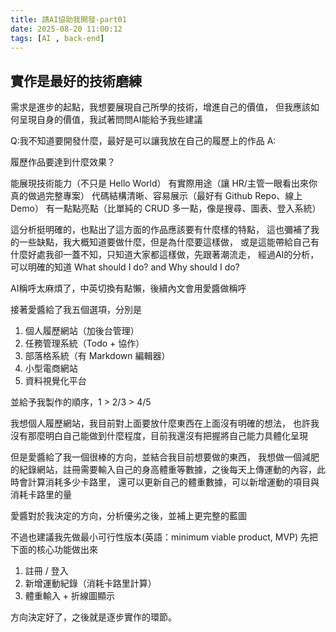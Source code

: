 ```yaml
---
title: 請AI協助我開發-part01
date: 2025-08-20 11:00:12
tags: [AI , back-end]
---
```


## 實作是最好的技術磨練

需求是進步的起點，我想要展現自己所學的技術，增進自己的價值，
但我應該如何呈現自身的價值，我試著問問AI能給予我些建議

Q:我不知道要開發什麼，最好是可以讓我放在自己的履歷上的作品
A:

履歷作品要達到什麼效果？

能展現技術能力（不只是 Hello World）
有實際用途（讓 HR/主管一眼看出來你真的做過完整專案）
代碼結構清晰、容易展示（最好有 Github Repo、線上 Demo）
有一點點亮點（比單純的 CRUD 多一點，像是搜尋、圖表、登入系統）

這分析挺明確的，也點出了這方面的作品應該要有什麼樣的特點，
這也彌補了我的一些缺點，我大概知道要做什麼，但是為什麼要這樣做，
或是這能帶給自己有什麼好處我卻一蓋不知，只知道大家都這樣做，先跟著潮流走，
經過AI的分析，可以明確的知道
What should I do? and Why should I do?

AI稱呼太麻煩了，中英切換有點懶，後續內文會用愛醬做稱呼

接著愛醬給了我五個選項，分別是
1. 個人履歷網站（加後台管理）
2. 任務管理系統（Todo + 協作）
3. 部落格系統（有 Markdown 編輯器）
4. 小型電商網站
5. 資料視覺化平台

並給予我製作的順序，1 > 2/3 > 4/5

我想個人履歷網站，我目前對上面要放什麼東西在上面沒有明確的想法，
也許我沒有那麼明白自己能做到什麼程度，目前我還沒有把握將自己能力具體化呈現

但是愛醬給了我一個很棒的方向，並結合我目前想要做的東西，
我想做一個減肥的紀錄網站，註冊需要輸入自己的身高體重等數據，之後每天上傳運動的內容，此時會計算消耗多少卡路里，
還可以更新自己的體重數據，可以新增運動的項目與消耗卡路里的量

愛醬對於我決定的方向，分析優劣之後，並補上更完整的藍圖

不過也建議我先做最小可行性版本(英語：minimum viable product, MVP)
先把下面的核心功能做出來
1. 註冊 / 登入
2. 新增運動紀錄（消耗卡路里計算）
3. 體重輸入 + 折線圖顯示

方向決定好了，之後就是逐步實作的環節。